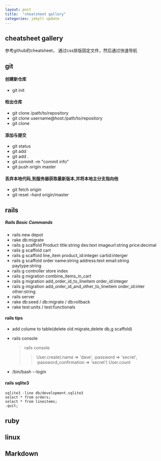 ```yaml
---
layout: post
title:  "cheatsheet gallery"
categories: jekyll update
---
```

## cheatsheet gallery
参考github的cheatsheet， 通过css排版固定文件，然后通过快速导航

## git

#### 创建新仓库
- git init

#### 检出仓库
- git clone /path/to/repository
- git clone username@host:/path/to/repository
- git clone

#### 添加与提交
- git status
- git add <filename>
- git add .
- git commit -m "commit info"
- git push origin master

#### 丢弃本地代码,到服务器获取最新版本,并将本地主分支指向他
- git fetch origin
- git reset –hard origin/master

## rails

##### Rails Basic Commands
- rails new depot
- rake db:migrate
- rails g scaffold Product title:string des:text imageurl:string price:decimal
- rails g scaffold cart
- rails g scaffold line_item product_id:integer cartid:interger
- rails g scaffold order name:string address:text email:string paytype:string
- rails g controller store index
- rails g migration combine_items_in_cart
- rails g migration add_order_id_to_lineitem order_id:integer
- rails g migration add_order_id_and_other_to_lineitem order_id:inter other:string
- rails server
- rake db:seed / db:migrate / db:rollback
- rake test:units / test:functionals

#### rails tips
- add colume to table(delete old migrate,delete db,g scaffold)
- rails console

    >rails console
    >> User.create(:name => 'dave', :password => 'secret',
  :password_confirmation => 'secret')
    >> User.count

- /bin/bash --login

#### rails sqlite3
    sqlite3 -line db/development.sqlite3
    select * from orders;
    select * from lineitems;
    .quit;

## ruby
## linux

## Markdown
